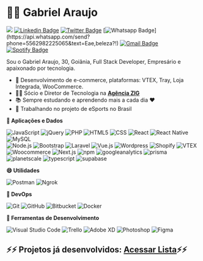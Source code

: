 # :man_technologist: Gabriel Araujo 
![](https://komarev.com/ghpvc/?username=gabrieelaraujo)
[![Linkedin Badge](https://img.shields.io/badge/-LinkedIn-blue?style=flat-square&logo=Linkedin&logoColor=white&link=https://www.linkedin.com/in/gaabrielaraujo/)](https://www.linkedin.com/in/gaabrielaraujo/)
[![Twitter Badge](https://img.shields.io/badge/-Twitter-1ca0f1?style=flat-square&labelColor=1ca0f1&logo=twitter&logoColor=white&link=https://twitter.com/gabrieelaraujo)](https://twitter.com/gabrieelaraujo)
[![Whatsapp Badge](https://img.shields.io/badge/-Whatsapp-4CA143?style=flat-square&labelColor=4CA143&logo=whatsapp&logoColor=white&link=https://api.whatsapp.com/send?phone=5562982225065&text=Eae,beleza?!)](https://api.whatsapp.com/send?phone=5562982225065&text=Eae,beleza?!)
[![Gmail Badge](https://img.shields.io/badge/-Gmail-c14438?style=flat-square&logo=Gmail&logoColor=white&link=mailto:leirbag182@gmail.com)](mailto:leirbag182@gmail.com)
[![Spotify Badge](https://img.shields.io/badge/-Spotify-white?style=flat-square&logo=Spotify&logoColor=1DB954&color=000&link=https://open.spotify.com/user/gabriel_zig?si=zt3u-BWoTuakQoFiTi2A9A)](https://open.spotify.com/user/gabriel_zig?si=zt3u-BWoTuakQoFiTi2A9A)

Sou o Gabriel Araujo, 30, Goiânia, Full Stack Developer, Empresário e apaixonado por tecnologia.

- 💬 Desenvolvimento de e-commerce, plataformas: VTEX, Tray, Loja Integrada, WooCommerce. 
- :office_worker: Sócio e Diretor de Tecnologia na [**Agência ZIG**](https://agenciazig.com.br)
- :books: Sempre estudando e aprendendo mais a cada dia :heart:
- 🔭 Trabalhando no projeto de eSports no Brasil

**🚀 Aplicações e Dados**

  ![JavaScript](https://img.shields.io/badge/-JavaScript-333333?style=flat&logo=javascript)
  ![jQuery](https://img.shields.io/badge/-jQuery-333333?style=flat&logo=jquery)
  ![PHP](https://img.shields.io/badge/-PHP-333333?style=flat&logo=PHP)
  ![HTML5](https://img.shields.io/badge/-HTML5-333333?style=flat&logo=HTML5)
  ![CSS](https://img.shields.io/badge/-CSS-333333?style=flat&logo=CSS3&logoColor=1572B6)
  ![React](https://img.shields.io/badge/-React-333333?style=flat&logo=react)
  ![React Native](https://img.shields.io/badge/-React%20Native-333333?style=flat&logo=react)
  ![MySQL](https://img.shields.io/badge/-MySQL-333333?style=flat&logo=mysql)  
  ![Node.js](https://img.shields.io/badge/-Node.JS-333333?style=flat&logo=node.js)
  ![Bootstrap](https://img.shields.io/badge/-Bootstrap-333333?style=flat&logo=bootstrap)
  ![Laravel](https://img.shields.io/badge/-Laravel-333333?style=flat&logo=laravel)
  ![Vue.js](https://img.shields.io/badge/-Vue.js-333333?style=flat&logo=vue.js)
  ![Wordpress](https://img.shields.io/badge/-Wordpress-333333?style=flat&logo=Wordpress)
  ![Shopify](https://img.shields.io/badge/-Shopify-333333?style=flat&logo=Shopify)
  ![VTEX](https://img.shields.io/badge/-VTEX-333333?style=flat&logo=vtex)  
  ![Woocommerce](https://img.shields.io/badge/-Woocommerce-333333?style=flat&logo=woocommerce)
  ![Next.js](https://img.shields.io/badge/-Next.js-333333?style=flat&logo=Next.js)
  ![npm](https://img.shields.io/badge/-npm-333333?style=flat&logo=npm)
  ![googleanalytics](https://img.shields.io/badge/-Google%20Analytics-333333?style=flat&logo=googleanalytics)
  ![prisma](https://img.shields.io/badge/-prisma-333333?style=flat&logo=prisma)
  ![planetscale](https://img.shields.io/badge/-planetscale-333333?style=flat&logo=planetscale)
  ![typescript](https://img.shields.io/badge/-typescript-333333?style=flat&logo=typescript)
  ![supabase](https://img.shields.io/badge/-supabase-333333?style=flat&logo=supabase)
  
**😄 Utilidades**

  ![Postman](https://img.shields.io/badge/-Postman-333333?style=flat&logo=postman)
  ![Ngrok](https://img.shields.io/badge/-Ngrok-333333?style=flat&logo=ngrok)

**💬 DevOps**

  ![Git](https://img.shields.io/badge/-Git-333333?style=flat&logo=git)
  ![GitHub](https://img.shields.io/badge/-GitHub-333333?style=flat&logo=github)
  ![Bitbucket](https://img.shields.io/badge/-Bitbucket-333333?style=flat&logo=bitbucket)
  ![Docker](https://img.shields.io/badge/-Docker-333333?style=flat&logo=docker)

**🌱 Ferramentas de Desenvolvimento**

  ![Visual Studio Code](https://img.shields.io/badge/-Visual%20Studio%20Code-333333?style=flat&logo=visual-studio-code&logoColor=007ACC)
  ![Trello](https://img.shields.io/badge/-Trello-333333?style=flat&logo=trello&logoColor=007ACC)
  ![Adobe XD](https://img.shields.io/badge/-Adobe%20XD-333333?style=flat&logo=adobe-xd&logoColor=007ACC)
  ![Photoshop](https://img.shields.io/badge/-Adobe%20Photoshop-333333?style=flat&logo=adobephotoshop)
  ![Figma](https://img.shields.io/badge/Figma-333333?style=flat&logo=figma)
  
## ⚡⚡ Projetos já desenvolvidos: [Acessar Lista](https://gist.github.com/gabrieelaraujo/4f358b5e588c1eb39abcc76c9537157a)⚡⚡
  
<!--
**gabrieelaraujo/gabrieelaraujo** is a ✨ _special_ ✨ repository because its `README.md` (this file) appears on your GitHub profile.

Here are some ideas to get you started:
:blue_heart: Techs: Wordpress, Laravel 5+, CSS, PHP, JavaScript, jQuery, Node.js, VueJS, React Native, Docker, entre outras.

- 🌱 I’m currently learning ...
- 👯 I’m looking to collaborate on ...
- 🤔 I’m looking for help with ...
- 💬 Ask me about ...
- 📫 How to reach me: ...
- 😄 Pronouns: ...
- ⚡ Fun fact: ...
-->

